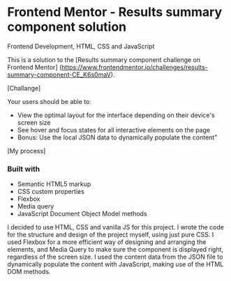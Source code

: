 # Frontend Mentor - Results summary component solution
Frontend Development, HTML, CSS and JavaScript



This is a solution to the [Results summary component challenge on Frontend Mentor] (https://www.frontendmentor.io/challenges/results-summary-component-CE_K6s0maV).

[Challange]

Your users should be able to:
- View the optimal layout for the interface depending on their device's screen size
- See hover and focus states for all interactive elements on the page
- Bonus: Use the local JSON data to dynamically populate the content"


[My process]

### Built with

- Semantic HTML5 markup
- CSS custom properties
- Flexbox
- Media query
- JavaScript Document Object Model methods

I decided to use HTML, CSS and vanilla JS for this project. I wrote the code for the structure and design of the project myself, using just pure CSS. I used Flexbox for a more efficient way of designing and arranging the elements, and Media Query to make sure the component is displayed right, regardless of the screen size.
I used the content data from the JSON file to dynamically populate the content with JavaScript, making use of the HTML DOM methods.

